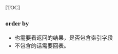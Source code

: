 <span  style="font-family: Simsun,serif; font-size: 17px; ">

[TOC]

### order by

- 也需要看返回的结果，是否包含索引字段
- 不包含的话需要回表。

</span>